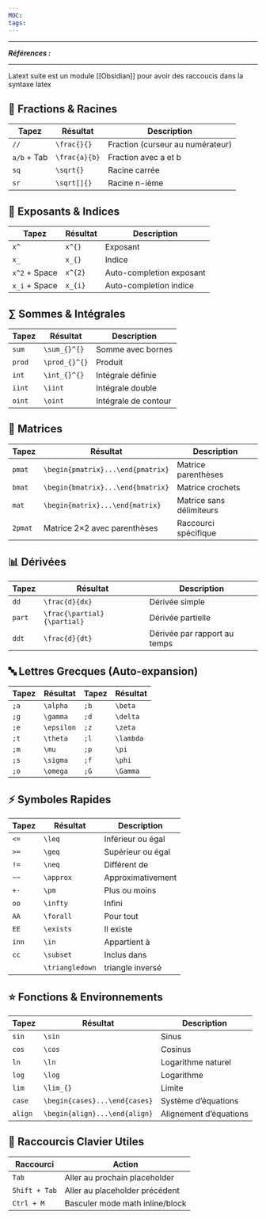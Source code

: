 ```yaml
---
MOC:
tags:
---
```


---
***Références :***

---

Latext suite est un module [[Obsidian]] pour avoir des raccoucis dans la syntaxe latex

## 🔢 Fractions & Racines

|Tapez      |Résultat     |Description                     |
|-----------|-------------|--------------------------------|
|`//`       |`\frac{}{}`  |Fraction (curseur au numérateur)|
|`a/b` + Tab|`\frac{a}{b}`|Fraction avec a et b            |
|`sq`       |`\sqrt{}`    |Racine carrée                   |
|`sr`       |`\sqrt[]{}`  |Racine n-ième                   |

## 📐 Exposants & Indices

|Tapez        |Résultat|Description             |
|-------------|--------|------------------------|
|`x^`         |`x^{}`  |Exposant                |
|`x_`         |`x_{}`  |Indice                  |
|`x^2` + Space|`x^{2}` |Auto-completion exposant|
|`x_i` + Space|`x_{i}` |Auto-completion indice  |

## ∑ Sommes & Intégrales

| Tapez  | Résultat      | Description          |
| ------ | ------------- | -------------------- |
| `sum`  | `\sum_{}^{}`  | Somme avec bornes    |
| `prod` | `\prod_{}^{}` | Produit              |
| `int`  | `\int_{}^{}`  | Intégrale définie    |
| `iint` | `\iint`       | Intégrale double     |
| `oint` | `\oint`       | Intégrale de contour |

## 🧮 Matrices

| Tapez   | Résultat                          | Description              |
| ------- | --------------------------------- | ------------------------ |
| `pmat`  | `\begin{pmatrix}...\end{pmatrix}` | Matrice parenthèses      |
| `bmat`  | `\begin{bmatrix}...\end{bmatrix}` | Matrice crochets         |
| `mat`   | `\begin{matrix}...\end{matrix}`   | Matrice sans délimiteurs |
| `2pmat` | Matrice 2×2 avec parenthèses      | Raccourci spécifique     |

## 📊 Dérivées

|Tapez |Résultat                   |Description                 |
|------|---------------------------|----------------------------|
|`dd`  |`\frac{d}{dx}`             |Dérivée simple              |
|`part`|`\frac{\partial}{\partial}`|Dérivée partielle           |
|`ddt` |`\frac{d}{dt}`             |Dérivée par rapport au temps|

## 🔤 Lettres Grecques (Auto-expansion)

| Tapez | Résultat   | Tapez | Résultat  |
| ----- | ---------- | ----- | --------- |
| `;a`  | `\alpha`   | `;b`  | `\beta`   |
| `;g`  | `\gamma`   | `;d`  | `\delta`  |
| `;e`  | `\epsilon` | `;z`  | `\zeta`   |
| `;t`  | `\theta`   | `;l`  | `\lambda` |
| `;m`  | `\mu`      | `;p`  | `\pi`     |
| `;s`  | `\sigma`   | `;f`  | `\phi`    |
| `;o`  | `\omega`   | `;G`  | `\Gamma`  |

## ⚡ Symboles Rapides

| Tapez | Résultat        | Description       |
| ----- | --------------- | ----------------- |
| `<=`  | `\leq`          | Inférieur ou égal |
| `>=`  | `\geq`          | Supérieur ou égal |
| `!=`  | `\neq`          | Différent de      |
| `~~`  | `\approx`       | Approximativement |
| `+-`  | `\pm`           | Plus ou moins     |
| `oo`  | `\infty`        | Infini            |
| `AA`  | `\forall`       | Pour tout         |
| `EE`  | `\exists`       | Il existe         |
| `inn` | `\in`           | Appartient à      |
| `cc`  | `\subset`       | Inclus dans       |
|       | `\triangledown` | triangle inversé  |

## ⭐ Fonctions & Environnements

|Tapez  |Résultat                     |Description           |
|-------|-----------------------------|----------------------|
|`sin`  |`\sin`                       |Sinus                 |
|`cos`  |`\cos`                       |Cosinus               |
|`ln`   |`\ln`                        |Logarithme naturel    |
|`log`  |`\log`                       |Logarithme            |
|`lim`  |`\lim_{}`                    |Limite                |
|`case` |`\begin{cases}...\end{cases}`|Système d’équations   |
|`align`|`\begin{align}...\end{align}`|Alignement d’équations|

## 🎯 Raccourcis Clavier Utiles

|Raccourci    |Action                         |
|-------------|-------------------------------|
|`Tab`        |Aller au prochain placeholder  |
|`Shift + Tab`|Aller au placeholder précédent |
|`Ctrl + M`   |Basculer mode math inline/block|


